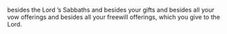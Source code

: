 besides the Lord ’s Sabbaths and besides your gifts and besides all your vow offerings and besides all your freewill offerings, which you give to the Lord.
